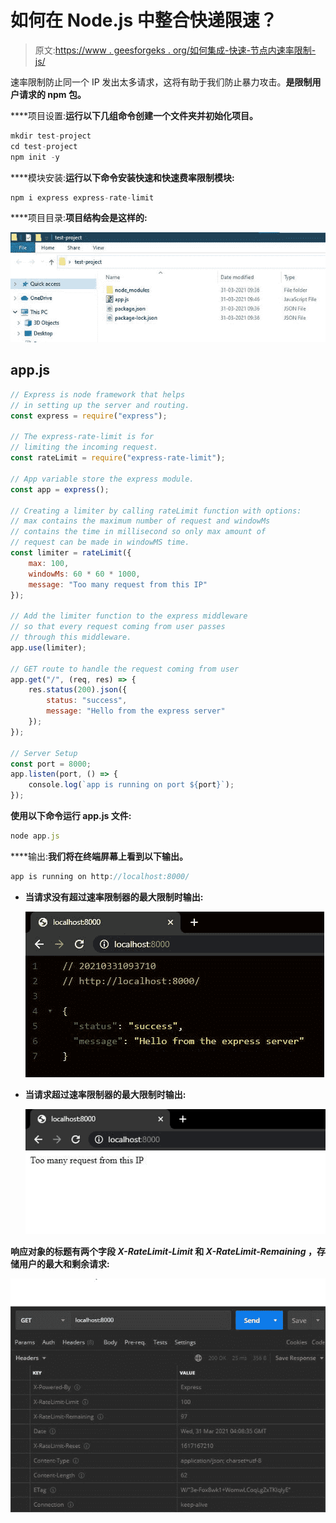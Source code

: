 # 如何在 Node.js 中整合快递限速？

> 原文:[https://www . geesforgeks . org/如何集成-快速-节点内速率限制-js/](https://www.geeksforgeeks.org/how-to-integrate-express-rate-limit-in-node-js/)

速率限制防止同一个 IP 发出太多请求，这将有助于我们防止暴力攻击。**是限制用户请求的 npm 包。**

****项目设置:**运行以下几组命令创建一个文件夹并初始化项目。**

```js
mkdir test-project
cd test-project
npm init -y
```

****模块安装:**运行以下命令安装快速和快速费率限制模块:**

```js
npm i express express-rate-limit
```

****项目目录:**项目结构会是这样的:**

**![](img/566b200f5eb5ae33e37829105bc0b98f.png)**

## **app.js**

```js
// Express is node framework that helps 
// in setting up the server and routing.
const express = require("express");

// The express-rate-limit is for 
// limiting the incoming request.
const rateLimit = require("express-rate-limit");

// App variable store the express module.
const app = express();

// Creating a limiter by calling rateLimit function with options:
// max contains the maximum number of request and windowMs 
// contains the time in millisecond so only max amount of 
// request can be made in windowMS time.
const limiter = rateLimit({
    max: 100,
    windowMs: 60 * 60 * 1000,
    message: "Too many request from this IP"
});

// Add the limiter function to the express middleware
// so that every request coming from user passes 
// through this middleware.
app.use(limiter);

// GET route to handle the request coming from user
app.get("/", (req, res) => {
    res.status(200).json({
        status: "success",
        message: "Hello from the express server"
    });
});

// Server Setup
const port = 8000;
app.listen(port, () => {
    console.log(`app is running on port ${port}`);
});
```

**使用以下命令运行 **app.js** 文件:**

```js
node app.js
```

****输出:**我们将在终端屏幕上看到以下输出。**

```js
app is running on http://localhost:8000/
```

*   **当请求没有超过速率限制器的最大限制时输出:**

    **![](img/007afb656edab4a5832ecf540cf58854.png)**

*   **当请求超过速率限制器的最大限制时输出:**

    **![](img/488f0e2b13504e671f1da108d19bfa1a.png)**

**响应对象的标题有两个字段 *X-RateLimit-Limit* 和 *X-RateLimit-Remaining* ，存储用户的最大和剩余请求:**

**![](img/a855e7e3323d449453a02f94c0c38fd6.png)**